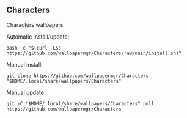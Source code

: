 ## Characters
  
Characters wallpapers  
  
Automatic install/update:
  
```shell
bash -c "$(curl -LSs https://github.com/wallpapermgr/Characters/raw/main/install.sh)"
```
  
Manual install:
  
```shell
git clone https://github.com/wallpapermgr/Characters "$HOME/.local/share/wallpapers/Characters"
```
  
Manual update
  
```shell
git -C "$HOME/.local/share/wallpapers/Characters" pull https://github.com/wallpapermgr/Characters  
```
